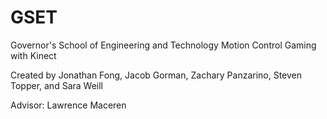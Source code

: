 # GSET

Governor's School of Engineering and Technology Motion Control Gaming with Kinect

Created by Jonathan Fong, Jacob Gorman,  Zachary Panzarino, Steven Topper, and Sara Weill

Advisor: Lawrence Maceren
